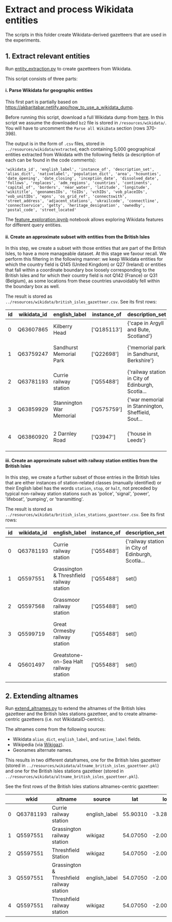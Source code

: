 # Extract and process Wikidata entities

The scripts in this folder create Wikidata-derived gazetteers that are used in the experiments.

## 1. Extract relevant entities

Run [entity_extraction.py](https://github.com/Living-with-machines/PlaceLinking/blob/18-refactor-wiki-pipeline/wikidata/entity_extraction.py) to create gazetteers from Wikidata. 

This script consists of three parts:

#### i. Parse Wikidata for geographic entities

This first part is partially based on https://akbaritabar.netlify.app/how_to_use_a_wikidata_dump.

Before running this script, download a full Wikidata dump from [here](https://dumps.wikimedia.org/wikidatawiki/entities/latest-all.json.bz2). In this script we assume the downloaded `bz2` file is stored in `/resources/wikidata/`. You will have to uncomment the `Parse all WikiData` section (rows 370-398).

The output is in the form of `.csv` files, stored in `../resources/wikidata/extracted`, each containing 5,000 geographical entities extracted from Wikidata with the following fields (a description of each can be found in the code comments):

```
'wikidata_id', 'english_label', 'instance_of', 'description_set', 'alias_dict', 'nativelabel', 'population_dict', 'area', 'hcounties', 'date_opening', 'date_closing', 'inception_date', 'dissolved_date', 'follows', 'replaces', 'adm_regions', 'countries', 'continents', 'capital_of', 'borders', 'near_water', 'latitude', 'longitude', 'wikititle', 'geonamesIDs', 'toIDs', 'vchIDs', 'vob_placeIDs', 'vob_unitIDs', 'epns', 'os_grid_ref', 'connectswith', 'street_address', 'adjacent_stations', 'ukrailcode', 'connectline', 'connectservice', 'getty', 'heritage_designation', 'ownedby', 'postal_code', 'street_located'
```

The [feature_exploration.ipynb](https://github.com/Living-with-machines/PlaceLinking/blob/18-refactor-wiki-pipeline/wikidata/feature_exploration.ipynb) notebook allows exploring Wikidata features for different query entities.

#### ii. Create an approximate subset with entities from the British Isles

In this step, we create a subset with those entities that are part of the British Isles, to have a more manageable dataset. At this stage we favour recall. We perform this filtering in the following manner: we keep Wikidata entities for which the country field is Q145 (United Kingdom) or Q27 (Ireland) or entities that fall within a coordinate boundary box loosely corresponding to the British Isles and for which their country field is not Q142 (France) or Q31 (Belgium), as some locations from these countries unavoidably fell within the boundary box as well.

The result is stored as `../resources/wikidata/british_isles_gazetteer.csv`. See its first rows:

| id | wikidata_id | english_label            | instance_of | description_set                                   | alias_dict                                        | ... | heritage_designation | postal_code  |
|---|-------------|--------------------------|-------------|---------------------------------------------------|---------------------------------------------------|-----|----------------------|--------------|
| 0 | Q63607865   | Kilberry Head            | ['Q185113'] | {'cape in Argyll and Bute, Scotland'}             | {'en': ['Kilberry Head']}                         | ... | NaN                  | NaN          |
| 1 | Q63759247   | Sandhurst Memorial Park  | ['Q22698']  | {'memorial park in Sandhurst, Berkshire'}         | {'en': ['Sandhurst Memorial Park']}               | ... | NaN                  | NaN          |
| 2 | Q63781193   | Currie railway station   | ['Q55488']  | {'railway station in City of Edinburgh, Scotla... | {'en': ['Currie railway station']}                | ... | NaN                  | NaN          |
| 3 | Q63859929   | Stannington War Memorial | ['Q575759'] | {'war memorial in Stannington, Sheffield, Sout... | {'en': ['Stannington War Memorial']}              | ... | Q15700834            | NaN          |
| 4 | Q63860920   | 2 Darnley Road           | ['Q3947']   | {'house in Leeds'}                                | {'en-gb': ['2 Darnley Road'], 'en': ['2 Darnle... | ... | NaN                  | ['LS16 5JF'] |

#### iii. Create an approximate subset with railway station entities from the British Isles

In this step, we create a further subset of those entries in the British Isles that are either instances of station-related classes (manually identified) or their English label has the words `station`, `stop`, or `halt`, not preceded by typical non-railway station stations such as 'police', 'signal', 'power', 'lifeboat', 'pumping', or 'transmitting'.

The result is stored as `../resources/wikidata/british_isles_stations_gazetteer.csv`. See its first rows:

| id | wikidata_id | english_label                             | instance_of | description_set                                   | alias_dict                                        | ... | street_located | postal_code |
|---|-------------|-------------------------------------------|-------------|---------------------------------------------------|---------------------------------------------------|-----|----------------|-------------|
| 0 | Q63781193   | Currie railway station                    | ['Q55488']  | {'railway station in City of Edinburgh, Scotla... | {'en': ['Currie railway station']}                | ... | NaN            | NaN         |
| 1 | Q5597551    | Grassington & Threshfield railway station | ['Q55488']  | set()                                             | {'en': ['Grassington & Threshfield railway sta... | ... | NaN            | NaN         |
| 2 | Q5597568    | Grassmoor railway station                 | ['Q55488']  | set()                                             | {'en': ['Grassmoor railway station']}             | ... | NaN            | NaN         |
| 3 | Q5599719    | Great Ormesby railway station             | ['Q55488']  | set()                                             | {'en': ['Great Ormesby railway station']}         | ... | NaN            | NaN         |
| 4 | Q5601497    | Greatstone-on-Sea Halt railway station    | ['Q55488']  | set()                                             | {'en': ['Greatstone-on-Sea Halt railway statio... | ... | NaN            | NaN         |


## 2. Extending altnames

Run [extend_altnames.py](https://github.com/Living-with-machines/PlaceLinking/blob/18-refactor-wiki-pipeline/wikidata/extend_altnames.py) to extend the altnames of the British Isles gazetteer and the British Isles stations gazetteer, and to create altname-centric gazetteers (i.e. not WikidataID-centric).

The altnames come from the following sources:
* Wikidata `alias_dict`, `english_label`, and `native_label` fields.
* Wikipedia (via [Wikigaz](https://github.com/Living-with-machines/lwm_GIR19_resolving_places/tree/master/gazetteer_construction)).
* Geonames alternate names.

This results in two different dataframes, one for the British Isles gazetteer (stored in `../resources/wikidata/altname_british_isles_gazetteer.pkl`) and one for the British Isles stations gazetteer (stored in `../resources/wikidata/altname_british_isles_gazetteer.pkl`).

See the first rows of the British Isles stations altnames-centric gazetteer:

|   | wkid      | altname                                   | source        | lat      | lon       |
|---|-----------|-------------------------------------------|---------------|----------|-----------|
| 0 | Q63781193 | Currie railway station                    | english_label | 55.90310 | -3.283500 |
| 1 | Q5597551  | Grassington railway station               | wikigaz       | 54.07050 | -2.009800 |
| 2 | Q5597551  | Threshfield Station                       | wikigaz       | 54.07050 | -2.009800 |
| 3 | Q5597551  | Grassington & Threshfield railway station | english_label | 54.07050 | -2.009800 |
| 4 | Q5597551  | Threshfield railway station               | wikigaz       | 54.07050 | -2.009800 |

